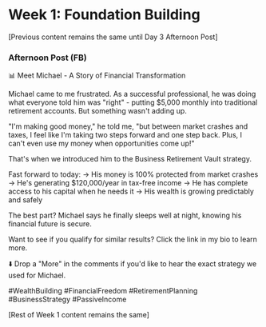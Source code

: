# Week 1: Foundation Building

[Previous content remains the same until Day 3 Afternoon Post]

### Afternoon Post (FB)
📊 Meet Michael - A Story of Financial Transformation

Michael came to me frustrated. As a successful professional, he was doing what everyone told him was "right" - putting $5,000 monthly into traditional retirement accounts. But something wasn't adding up.

"I'm making good money," he told me, "but between market crashes and taxes, I feel like I'm taking two steps forward and one step back. Plus, I can't even use my money when opportunities come up!"

That's when we introduced him to the Business Retirement Vault strategy.

Fast forward to today:
→ His money is 100% protected from market crashes
→ He's generating $120,000/year in tax-free income
→ He has complete access to his capital when he needs it
→ His wealth is growing predictably and safely

The best part? Michael says he finally sleeps well at night, knowing his financial future is secure.

Want to see if you qualify for similar results? Click the link in my bio to learn more.

⬇️ Drop a "More" in the comments if you'd like to hear the exact strategy we used for Michael.

#WealthBuilding #FinancialFreedom #RetirementPlanning #BusinessStrategy #PassiveIncome

[Rest of Week 1 content remains the same]